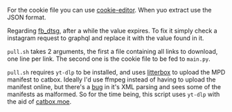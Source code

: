 For the cookie file you can use [cookie-editor](https://cookie-editor.cgagnier.ca/).
When yuo extract use the JSON format.

Regarding [fb_dtsg](https://github.com/Mroik/video-gram/blob/88acb4de00eefc53137b5f5098e5a595147ae6e4/main.py#L46),
after a while the value expires. To fix it simply check a instagram request to graphql
and replace it with the value found in it.

`pull.sh` takes 2 arguments, the first a file containing all links to download,
one line per link. The second one is the cookie file to be fed to `main.py`.

`pull.sh` requires `yt-dlp` to be installed, and uses [litterbox](https://github.com/Mroik/my-scripts/blob/65a0fafdab00d2b5500a9c8188027a0f77886e06/litterbox.py)
to upload the MPD manifest to catbox. Ideally I'd use ffmpeg instead of having
to upload the manifest online, but there's a [bug](https://trac.ffmpeg.org/ticket/7395)
in it's XML parsing and sees some of the manifests as malformed. So for the time
being, this script uses `yt-dlp` with the aid of [catbox.moe](https://litterbox.catbox.moe/).
